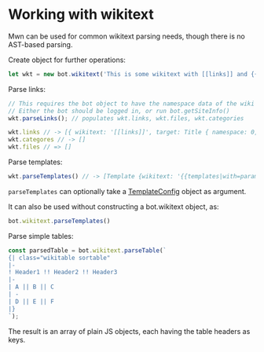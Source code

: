 # Working with wikitext

Mwn can be used for common wikitext parsing needs, though there is no AST-based parsing.

Create object for further operations: 
```js
let wkt = new bot.wikitext('This is some wikitext with [[links]] and {{templates|with=params}}.');
```
Parse links:
```js
// This requires the bot object to have the namespace data of the wiki available.
// Either the bot should be logged in, or run bot.getSiteInfo()
wkt.parseLinks(); // populates wkt.links, wkt.files, wkt.categories

wkt.links // -> [{ wikitext: '[[links]]', target: Title { namespace: 0, title: 'links', fragment: null }, displaytext: 'links'}]
wkt.categores // -> []
wkt.files // => []
```

Parse templates:
```js
wkt.parseTemplates() // -> [Template {wikitext: '{{templates|with=params}}', parameters: [ Parameter {name: 'with', value: 'params', wikitext: '|with=params'}] ], name: 'Templates' }]
```
`parseTemplates` can optionally take a [TemplateConfig](https://mwn.toolforge.org/docs/api/interfaces/templateconfig.html) object as argument.

It can also be used without constructing a bot.wikitext object, as:
```js
bot.wikitext.parseTemplates()
```

Parse simple tables:
```js
const parsedTable = bot.wikitext.parseTable(`
{| class="wikitable sortable"
|-
! Header1 !! Header2 !! Header3
|-
| A || B || C
| -
| D || E || F
|}
`);
```
The result is an array of plain JS objects, each having the table headers as keys.

